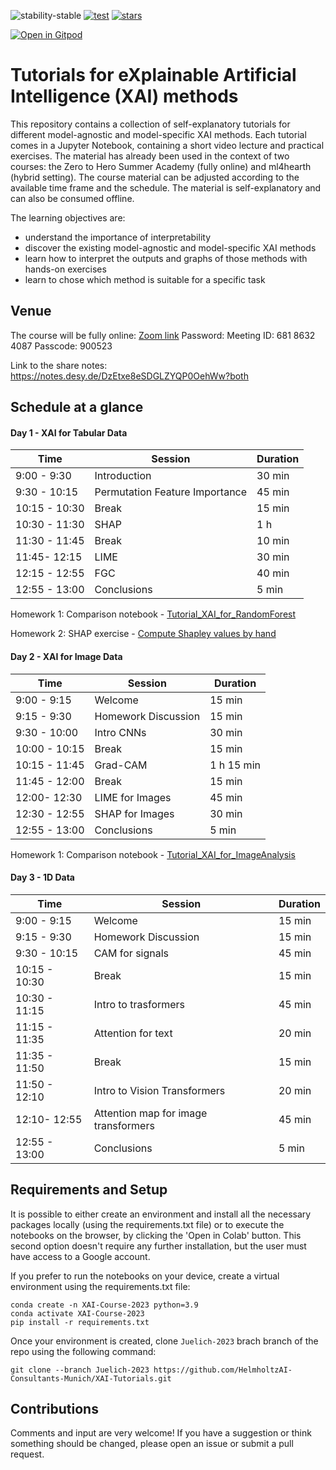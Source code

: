 ![stability-stable](https://img.shields.io/badge/stability-stable-green.svg)
[![test](https://github.com/HelmholtzAI-Consultants-Munich/XAI-Tutorials/actions/workflows/test_notebooks.yml/badge.svg)](https://github.com/HelmholtzAI-Consultants-Munich/XAI-Tutorials/actions/workflows/test_notebooks.yml)
[![stars](https://img.shields.io/github/stars/HelmholtzAI-Consultants-Munich/XAI-Tutorials?logo=GitHub&color=yellow)](https://github.com/HelmholtzAI-Consultants-Munich/XAI-Tutorials/stargazers)

[![Open in Gitpod](https://gitpod.io/button/open-in-gitpod.svg)](https://gitpod.io/#https://github.com/HelmholtzAI-Consultants-Munich/XAI-Tutorials)

# Tutorials for eXplainable Artificial Intelligence (XAI) methods

This repository contains a collection of self-explanatory tutorials for different model-agnostic and model-specific XAI methods.
Each tutorial comes in a Jupyter Notebook, containing a short video lecture and practical exercises.
The material has already been used in the context of two courses: the Zero to Hero Summer Academy (fully online) and ml4hearth (hybrid setting).
The course material can be adjusted according to the available time frame and the schedule.
The material is self-explanatory and can also be consumed offline.

The learning objectives are:

- understand the importance of interpretability
- discover the existing model-agnostic and model-specific XAI methods
- learn how to interpret the outputs and graphs of those methods with hands-on exercises
- learn to chose which method is suitable for a specific task

## Venue
The course will be fully online:
[Zoom link](https://fz-juelich-de.zoom.us/j/68186324087?pwd=eUp5dEdyU2xSODhzMXNRVW9vNkh5QT09)
Password:
Meeting ID: 681 8632 4087 
Passcode: 900523

Link to the share notes: https://notes.desy.de/DzEtxe8eSDGLZYQP0OehWw?both

## Schedule at a glance

#### Day 1 - XAI for Tabular Data
|  Time | Session  | Duration  |
|---|---|---|
|9:00 - 9:30 |Introduction |30 min|
|9:30 - 10:15 |	Permutation Feature Importance|	45 min|
|10:15 - 10:30 | Break|	15 min|
| 10:30 - 11:30 | SHAP | 1 h| 
|11:30 - 11:45 | Break|	10 min|
|11:45- 12:15 |	LIME | 30 min|
|12:15 - 12:55 | FGC |40 min|
|12:55 - 13:00 | Conclusions |5 min|

Homework 1: Comparison notebook - [Tutorial_XAI_for_RandomForest](https://github.com/HelmholtzAI-Consultants-Munich/XAI-Tutorials/blob/Juelich-2023/xai-for-tabular-data/Tutorial_XAI_for_RandomForests.ipynb)

Homework 2: SHAP exercise - [Compute Shapley values by hand](https://github.com/HelmholtzAI-Consultants-Munich/XAI-Tutorials/blob/Juelich-2023/SHAP_exercise.pdf)


#### Day 2 - XAI for Image Data
|  Time | Session  | Duration  |
|---|---|---|
|9:00 - 9:15 |Welcome |15 min|
|9:15 - 9:30 |	Homework Discussion| 15 min|
|9:30 - 10:00 | Intro CNNs|	30 min|
|10:00 - 10:15 | Break | 15 min| 
|10:15 - 11:45 | Grad-CAM| 1 h 15 min|
|11:45 - 12:00 | Break | 15 min| 
|12:00- 12:30 |	LIME for Images | 45 min|
|12:30 - 12:55 | SHAP for Images | 30 min|
|12:55 - 13:00 | Conclusions |5 min|

Homework 1: Comparison notebook - [Tutorial_XAI_for_ImageAnalysis](https://github.com/HelmholtzAI-Consultants-Munich/XAI-Tutorials/blob/Juelich-2023/xai-for-image-data/Tutorial_XAI_for_ImageAnalysis.ipynb)


#### Day 3 - 1D Data
|  Time | Session  | Duration  |
|---|---|---|
|9:00 - 9:15 |Welcome |15 min|
|9:15 - 9:30 |	Homework Discussion| 15 min|
|9:30 - 10:15 | CAM for signals | 45 min|
|10:15 - 10:30 | Break | 15 min| 
|10:30 - 11:15 | Intro to trasformers | 45 min|
|11:15 - 11:35 | Attention for text | 20 min |
|11:35 - 11:50 | Break | 15 min| 
|11:50 - 12:10 | Intro to Vision Transformers | 20 min |
|12:10- 12:55 |	Attention map for image transformers | 45 min|
|12:55 - 13:00 | Conclusions |5 min|


## Requirements and Setup

It is possible to either create an environment and install all the necessary packages locally (using the requirements.txt file) or to execute the notebooks on the browser, by clicking the 'Open in Colab' button. This second option doesn't require any further installation, but the user must have access to a Google account.

If you prefer to run the notebooks on your device, create a virtual environment using the requirements.txt file:
```
conda create -n XAI-Course-2023 python=3.9
conda activate XAI-Course-2023
pip install -r requirements.txt
```

Once your environment is created, clone `Juelich-2023` brach branch of the repo using the following command:

```
git clone --branch Juelich-2023 https://github.com/HelmholtzAI-Consultants-Munich/XAI-Tutorials.git
```

## Contributions

Comments and input are very welcome! If you have a suggestion or think something should be changed, please open an issue or submit a pull request. 
